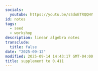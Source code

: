 ```yaml
---
socials:
  youtube: https://youtu.be/sSdoETRQQHY
id: notes
tags:
  - seed
  - workshop
description: linear algebra notes
transclude:
  title: false
date: "2025-09-12"
modified: 2025-09-14 14:43:17 GMT-04:00
title: supplement to 0.411
---
```

